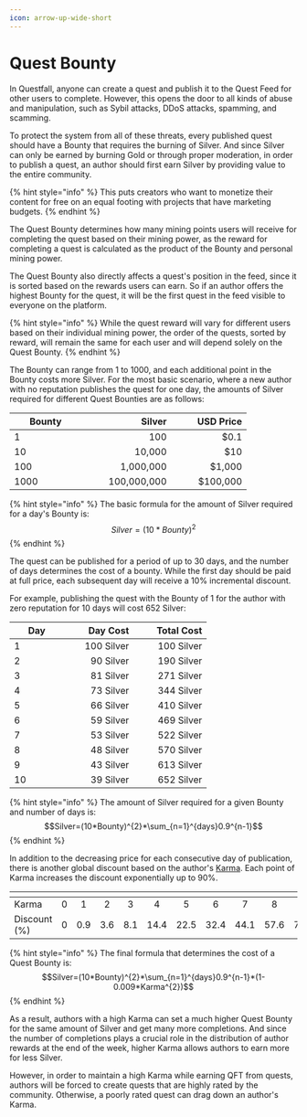 ```yaml
---
icon: arrow-up-wide-short
---
```


# Quest Bounty

In Questfall, anyone can create a quest and publish it to the Quest Feed for other users to complete. However, this opens the door to all kinds of abuse and manipulation, such as Sybil attacks, DDoS attacks, spamming, and scamming.

To protect the system from all of these threats, every published quest should have a Bounty that requires the burning of Silver. And since Silver can only be earned by burning Gold or through proper moderation, in order to publish a quest, an author should first earn Silver by providing value to the entire community.

{% hint style="info" %}
This puts creators who want to monetize their content for free on an equal footing with projects that have marketing budgets.
{% endhint %}

The Quest Bounty determines how many mining points users will receive for completing the quest based on their mining power, as the reward for completing a quest is calculated as the product of the Bounty and personal mining power.

The Quest Bounty also directly affects a quest's position in the feed, since it is sorted based on the rewards users can earn. So if an author offers the highest Bounty for the quest, it will be the first quest in the feed visible to everyone on the platform.

{% hint style="info" %}
While the quest reward will vary for different users based on their individual mining power, the order of the quests, sorted by reward, will remain the same for each user and will depend solely on the Quest Bounty.
{% endhint %}

The Bounty can range from 1 to 1000, and each additional point in the Bounty costs more Silver. For the most basic scenario, where a new author with no reputation publishes the quest for one day, the amounts of Silver required for different Quest Bounties are as follows:

<table><thead><tr><th width="110">Bounty</th><th width="141" align="right">Silver</th><th width="116" align="right">USD Price</th></tr></thead><tbody><tr><td>1</td><td align="right">100</td><td align="right">$0.1</td></tr><tr><td>10</td><td align="right">10,000</td><td align="right">$10</td></tr><tr><td>100</td><td align="right">1,000,000</td><td align="right">$1,000</td></tr><tr><td>1000</td><td align="right">100,000,000</td><td align="right">$100,000</td></tr></tbody></table>

{% hint style="info" %}
The basic formula for the amount of Silver required for a day's Bounty is:\
$$Silver=(10*Bounty)^{2}$$
{% endhint %}

The quest can be published for a period of up to 30 days, and the number of days determines the cost of a bounty. While the first day should be paid at full price, each subsequent day will receive a 10% incremental discount.

For example, publishing the quest with the Bounty of 1 for the author with zero reputation for 10 days will cost 652 Silver:

<table><thead><tr><th width="79">Day</th><th width="106" align="right">Day Cost</th><th width="112" align="right">Total Cost</th></tr></thead><tbody><tr><td>1</td><td align="right">100 Silver</td><td align="right">100 Silver</td></tr><tr><td>2</td><td align="right">90 Silver</td><td align="right">190 Silver</td></tr><tr><td>3</td><td align="right">81 Silver</td><td align="right">271 Silver</td></tr><tr><td>4</td><td align="right">73 Silver</td><td align="right">344 Silver</td></tr><tr><td>5</td><td align="right">66 Silver</td><td align="right">410 Silver</td></tr><tr><td>6</td><td align="right">59 Silver</td><td align="right">469 Silver</td></tr><tr><td>7</td><td align="right">53 Silver</td><td align="right">522 Silver</td></tr><tr><td>8</td><td align="right">48 Silver</td><td align="right">570 Silver</td></tr><tr><td>9</td><td align="right">43 Silver</td><td align="right">613 Silver</td></tr><tr><td>10</td><td align="right">39 Silver</td><td align="right">652 Silver</td></tr></tbody></table>

{% hint style="info" %}
The amount of Silver required for a given Bounty and number of days is:\
$$Silver=(10*Bounty)^{2}*\sum_{n=1}^{days}0.9^{n-1}$$
{% endhint %}

In addition to the decreasing price for each consecutive day of publication, there is another global discount based on the author's [Karma](karma.md). Each point of Karma increases the discount exponentially up to 90%.

<table data-header-hidden><thead><tr><th width="146"></th><th width="40" align="center"></th><th width="40" align="center"></th><th width="40" align="center"></th><th width="40" align="center"></th><th width="42" align="center"></th><th width="47" align="center"></th><th width="46" align="center"></th><th width="40" align="center"></th><th width="44" align="center"></th><th width="44" align="center"></th><th width="40" align="center"></th></tr></thead><tbody><tr><td>Karma</td><td align="center">0</td><td align="center">1</td><td align="center">2</td><td align="center">3</td><td align="center">4</td><td align="center">5</td><td align="center">6</td><td align="center">7</td><td align="center">8</td><td align="center">9</td><td align="center">10</td></tr><tr><td>Discount (%)</td><td align="center">0</td><td align="center">0.9</td><td align="center">3.6</td><td align="center">8.1</td><td align="center">14.4</td><td align="center">22.5</td><td align="center">32.4</td><td align="center">44.1</td><td align="center">57.6</td><td align="center">72.9</td><td align="center">90</td></tr></tbody></table>

{% hint style="info" %}
The final formula that determines the cost of a Quest Bounty is:\
$$Silver=(10*Bounty)^{2}*\sum_{n=1}^{days}0.9^{n-1}*(1-0.009*Karma^{2})$$
{% endhint %}

As a result, authors with a high Karma can set a much higher Quest Bounty for the same amount of Silver and get many more completions. And since the number of completions plays a crucial role in the distribution of author rewards at the end of the week, higher Karma allows authors to earn more for less Silver.

However, in order to maintain a high Karma while earning QFT from quests, authors will be forced to create quests that are highly rated by the community. Otherwise, a poorly rated quest can drag down an author's Karma.
